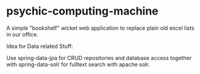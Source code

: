 psychic-computing-machine
=========================

A simple "bookshelf" wicket web application to replace plain old excel lists in our office.

Idea for Data related Stuff:

Use spring-data-jpa for CRUD repositories and database access together with spring-data-solr for fulltext search with apache solr.
